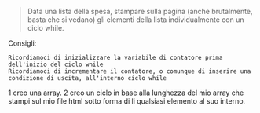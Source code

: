> Data una lista della spesa, stampare sulla pagina (anche brutalmente, basta che si vedano) gli elementi della lista individualmente con un ciclo while.

Consigli:

    Ricordiamoci di inizializzare la variabile di contatore prima dell'inizio del ciclo while
    Ricordiamoci di incrementare il contatore, o comunque di inserire una condizione di uscita, all'interno ciclo while



1 creo una array.
2 creo un ciclo in base alla lunghezza del mio array che stampi sul mio file html sotto forma di li qualsiasi elemento al suo interno.